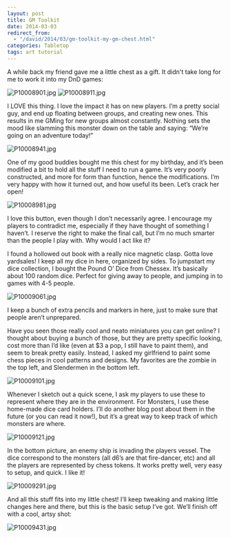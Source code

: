 ```yaml
---
layout: post
title: GM Toolkit
date: 2014-03-03
redirect_from:
  - "/david/2014/03/gm-toolkit-my-gm-chest.html"
categories: Tabletop
tags: art tutorial
---
```

A while back my friend gave me a little chest as a gift. It didn't take long for me to work it into my DnD games:

![P10008901.jpg]({{site.url}}/images/posts/P10008901.jpg)
![P10008911.jpg]({{site.url}}/images/posts/P10008911.jpg)

I LOVE this thing. I love the impact it has on new players. I’m a pretty social guy, and end up floating between groups, and creating new ones. This results in me GMing for new groups almost constantly. Nothing sets the mood like slamming this monster down on the table and saying: “We’re going on an adventure today!”

![P10008941.jpg]({{site.url}}/images/posts/P10008941.jpg)

One of my good buddies bought me this chest for my birthday, and it’s been modified a bit to hold all the stuff I need to run a game. It’s very poorly constructed, and more for form than function, hence the modifications. I’m very happy with how it turned out, and how useful its been. Let’s crack her open!

![P10008981.jpg]({{site.url}}/images/posts/P10008981.jpg)

I love this button, even though I don’t necessarily agree. I encourage my players to contradict me, especially if they have thought of something I haven’t. I reserve the right to make the final call, but I’m no much smarter than the people I play with. Why would I act like it?

I found a hollowed out book with a really nice magnetic clasp. Gotta love yardsales! I keep all my dice in here, organized by sides. To jumpstart my dice collection, I bought the Pound O’ Dice from Chessex. It’s basically about 100 random dice. Perfect for giving away to people, and jumping in to games with 4-5 people.

![P10009061.jpg]({{site.url}}/images/posts/P10009061.jpg)

I keep a bunch of extra pencils and markers in here, just to make sure that people aren’t unprepared.

Have you seen those really cool and neato miniatures you can get online? I thought about buying a bunch of those, but they are pretty specific looking, cost more than I’d like (even at $3 a pop, I still have to paint them), and seem to break pretty easily. Instead, I asked my girlfriend to paint some chess pieces in cool patterns and designs. My favorites are the zombie in the top left, and Slendermen in the bottom left.

![P10009101.jpg]({{site.url}}/images/posts/P10009101.jpg)

Whenever I sketch out a quick scene, I ask my players to use these to represent where they are in the environment. For Monsters, I use these home-made dice card holders. I’ll do another blog post about them in the future (or you can read it now!), but it’s a great way to keep track of which monsters are where.

![P10009121.jpg]({{site.url}}/images/posts/P10009121.jpg)

In the bottom picture, an enemy ship is invading the players vessel. The dice correspond to the monsters (all d6’s are that fire-dancer, etc) and all the players are represented by chess tokens. It works pretty well, very easy to setup, and quick. I like it!

![P10009291.jpg]({{site.url}}/images/posts/P10009291.jpg)

And all this stuff fits into my little chest! I’ll keep tweaking and making little changes here and there, but this is the basic setup I’ve got. We’ll finish off with a cool, artsy shot:

![P10009431.jpg]({{site.url}}/images/posts/P10009431.jpg)
